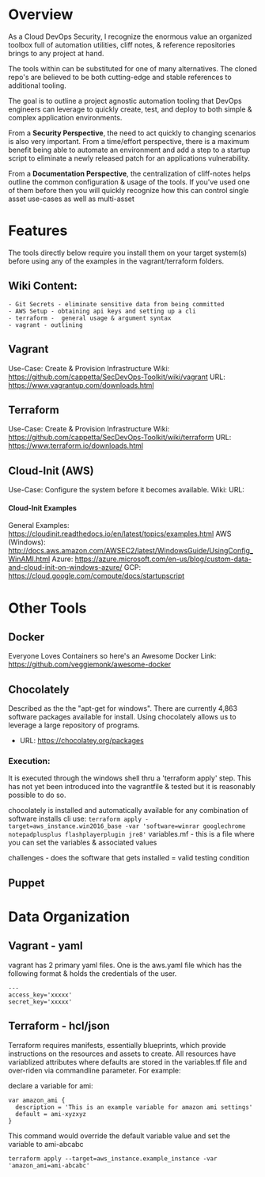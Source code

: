 # Overview

As a Cloud DevOps Security, I recognize the enormous value an organized
 toolbox full of automation utilities, cliff notes, & reference 
 repositories brings to any project at hand.

The tools within can be substituted for one of many alternatives. The 
cloned repo's are believed to be both cutting-edge and stable references
to additional tooling.

The goal is to outline a project agnostic automation tooling that
DevOps engineers can leverage to quickly create, test, and deploy to 
both simple & complex application environments. 

From a **Security Perspective**, the need to act quickly to changing scenarios 
is also very important.  From a time/effort perspective, there is a maximum
benefit being able to automate an environment and add a step to a startup
script to eliminate a newly released patch for an applications 
vulnerability.  

From a **Documentation Perspective**, the centralization of cliff-notes helps outline the common configuration 
& usage of the tools.  If you've used one of them before then you will 
quickly recognize how this can control single asset use-cases as well as
multi-asset

# Features
The tools directly below require you install them on your target system(s)
before using any of the examples in the vagrant/terraform folders.
## Wiki Content: 
    - Git Secrets - eliminate sensitive data from being committed
    - AWS Setup - obtaining api keys and setting up a cli
    - terraform -  general usage & argument syntax
    - vagrant - outlining
    
## Vagrant 
Use-Case: Create & Provision Infrastructure
Wiki: https://github.com/cappetta/SecDevOps-Toolkit/wiki/vagrant
URL: https://www.vagrantup.com/downloads.html

## Terraform
Use-Case: Create & Provision Infrastructure
Wiki: https://github.com/cappetta/SecDevOps-Toolkit/wiki/terraform
URL: https://www.terraform.io/downloads.html

## Cloud-Init (AWS)
Use-Case: Configure the system before it becomes available.
Wiki: 
URL: 

#### Cloud-Init Examples
General Examples: https://cloudinit.readthedocs.io/en/latest/topics/examples.html
AWS (Windows): http://docs.aws.amazon.com/AWSEC2/latest/WindowsGuide/UsingConfig_WinAMI.html 
Azure: https://azure.microsoft.com/en-us/blog/custom-data-and-cloud-init-on-windows-azure/
GCP: https://cloud.google.com/compute/docs/startupscript
    
# Other Tools
## Docker
Everyone Loves Containers so here's an Awesome Docker Link: 
https://github.com/veggiemonk/awesome-docker


## Chocolately  
Described as the the "apt-get for windows".  There are currently 4,863 
software packages available for install.  Using chocolately allows us to
leverage a large repository of programs.  

* URL: https://chocolatey.org/packages



### Execution:
It is executed through the windows shell thru a 'terraform apply' step. 
This has not yet been introduced into the vagrantfile & tested but it is
reasonably possible to do so.
 

chocolately is installed and automatically available for any combination of software installs
cli use: ```terraform apply -target=aws_instance.win2016_base -var 'software=winrar googlechrome notepadplusplus flashplayerplugin jre8'```
variables.mf - this is a file where you can set the variables & associated values


challenges - does the software that gets installed = valid testing condition

## Puppet


# Data Organization

## Vagrant - yaml

vagrant has 2 primary yaml files.  One is the aws.yaml file which has the following format & holds the credentials of the user.
```
---
access_key='xxxxx'
secret_key='xxxxx'
```

## Terraform - hcl/json 
Terraform requires manifests, essentially blueprints, which provide instructions on the resources and assets to create.  All resources have variablized attributes where defaults are stored in the variables.tf file and over-riden via commandline parameter.  For example:

declare a variable for ami:
```
var amazon_ami {
  description = 'This is an example variable for amazon ami settings'
  default = ami-xyzxyz
}
```

This command would override the default variable value and set the variable to ami-abcabc
```
terraform apply --target=aws_instance.example_instance -var 'amazon_ami=ami-abcabc'
```
